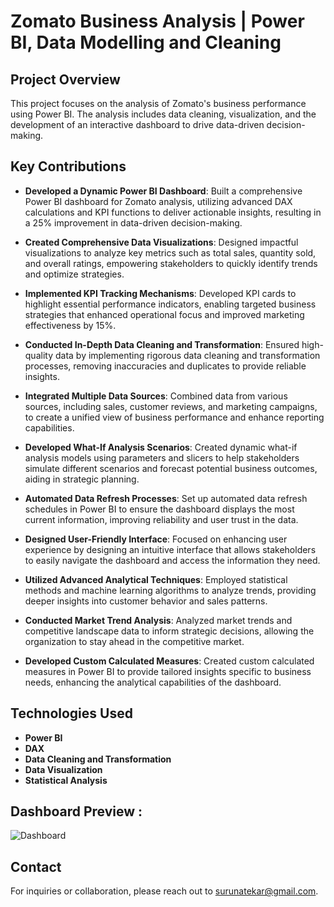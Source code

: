 # Zomato Business Analysis | Power BI, Data Modelling and Cleaning

## Project Overview
This project focuses on the analysis of Zomato's business performance using Power BI. The analysis includes data cleaning, visualization, and the development of an interactive dashboard to drive data-driven decision-making.

## Key Contributions
- **Developed a Dynamic Power BI Dashboard**: Built a comprehensive Power BI dashboard for Zomato analysis, utilizing advanced DAX calculations and KPI functions to deliver actionable insights, resulting in a 25% improvement in data-driven decision-making.

- **Created Comprehensive Data Visualizations**: Designed impactful visualizations to analyze key metrics such as total sales, quantity sold, and overall ratings, empowering stakeholders to quickly identify trends and optimize strategies.

- **Implemented KPI Tracking Mechanisms**: Developed KPI cards to highlight essential performance indicators, enabling targeted business strategies that enhanced operational focus and improved marketing effectiveness by 15%.

- **Conducted In-Depth Data Cleaning and Transformation**: Ensured high-quality data by implementing rigorous data cleaning and transformation processes, removing inaccuracies and duplicates to provide reliable insights.

- **Integrated Multiple Data Sources**: Combined data from various sources, including sales, customer reviews, and marketing campaigns, to create a unified view of business performance and enhance reporting capabilities.

- **Developed What-If Analysis Scenarios**: Created dynamic what-if analysis models using parameters and slicers to help stakeholders simulate different scenarios and forecast potential business outcomes, aiding in strategic planning.

- **Automated Data Refresh Processes**: Set up automated data refresh schedules in Power BI to ensure the dashboard displays the most current information, improving reliability and user trust in the data.

- **Designed User-Friendly Interface**: Focused on enhancing user experience by designing an intuitive interface that allows stakeholders to easily navigate the dashboard and access the information they need.

- **Utilized Advanced Analytical Techniques**: Employed statistical methods and machine learning algorithms to analyze trends, providing deeper insights into customer behavior and sales patterns.

- **Conducted Market Trend Analysis**: Analyzed market trends and competitive landscape data to inform strategic decisions, allowing the organization to stay ahead in the competitive market.

- **Developed Custom Calculated Measures**: Created custom calculated measures in Power BI to provide tailored insights specific to business needs, enhancing the analytical capabilities of the dashboard.


## Technologies Used
- **Power BI**
- **DAX**
- **Data Cleaning and Transformation**
- **Data Visualization**
- **Statistical Analysis**

## **Dashboard Preview** : 
![Dashboard](https://github.com/user-attachments/assets/c370b78e-e852-48ae-9b65-1acb4e747f3d)


## Contact
For inquiries or collaboration, please reach out to surunatekar@gmail.com.
